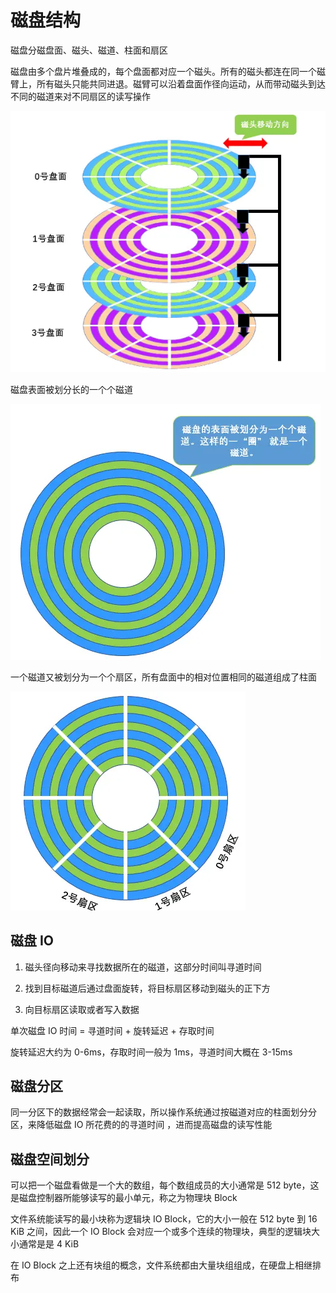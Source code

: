 # 磁盘结构

磁盘分磁盘面、磁头、磁道、柱面和扇区

磁盘由多个盘片堆叠成的，每个盘面都对应一个磁头。所有的磁头都连在同一个磁臂上，所有磁头只能共同进退。磁臂可以沿着盘面作径向运动，从而带动磁头到达不同的磁道来对不同扇区的读写操作

![01](磁盘管理.assets/01.webp)

磁盘表面被划分长的一个个磁道

![02](磁盘管理.assets/02.webp)

一个磁道又被划分为一个个扇区，所有盘面中的相对位置相同的磁道组成了柱面

![03](磁盘管理.assets/03.webp)

## 磁盘 IO

1. 磁头径向移动来寻找数据所在的磁道，这部分时间叫寻道时间

2. 找到目标磁道后通过盘面旋转，将目标扇区移动到磁头的正下方

3. 向目标扇区读取或者写入数据

单次磁盘 IO 时间 = 寻道时间 + 旋转延迟 + 存取时间

旋转延迟大约为 0-6ms，存取时间一般为 1ms，寻道时间大概在 3-15ms

## 磁盘分区

同一分区下的数据经常会一起读取，所以操作系统通过按磁道对应的柱面划分分区，来降低磁盘 IO 所花费的的寻道时间 ，进而提高磁盘的读写性能

## 磁盘空间划分

可以把一个磁盘看做是一个大的数组，每个数组成员的大小通常是 512 byte，这是磁盘控制器所能够读写的最小单元，称之为物理块 Block

文件系统能读写的最小块称为逻辑块 IO Block，它的大小一般在 512 byte 到 16 KiB 之间，因此一个 IO Block 会对应一个或多个连续的物理块，典型的逻辑块大小通常是是 4 KiB

在 IO Block 之上还有块组的概念，文件系统都由大量块组组成，在硬盘上相继排布